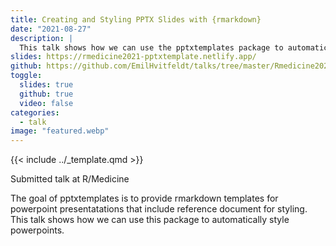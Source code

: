 ```yaml
---
title: Creating and Styling PPTX Slides with {rmarkdown}
date: "2021-08-27"
description: |
  This talk shows how we can use the pptxtemplates package to automatically style powerpoints.
slides: https://rmedicine2021-pptxtemplate.netlify.app/
github: https://github.com/EmilHvitfeldt/talks/tree/master/Rmedicine2021-pptxtemplate
toggle:
  slides: true
  github: true
  video: false
categories:
  - talk
image: "featured.webp"
---
```


{{< include ../_template.qmd >}}

Submitted talk at R/Medicine

The goal of pptxtemplates is to provide rmarkdown templates for powerpoint presentatations that include reference document for styling. This talk shows how we can use this package to automatically style powerpoints.
